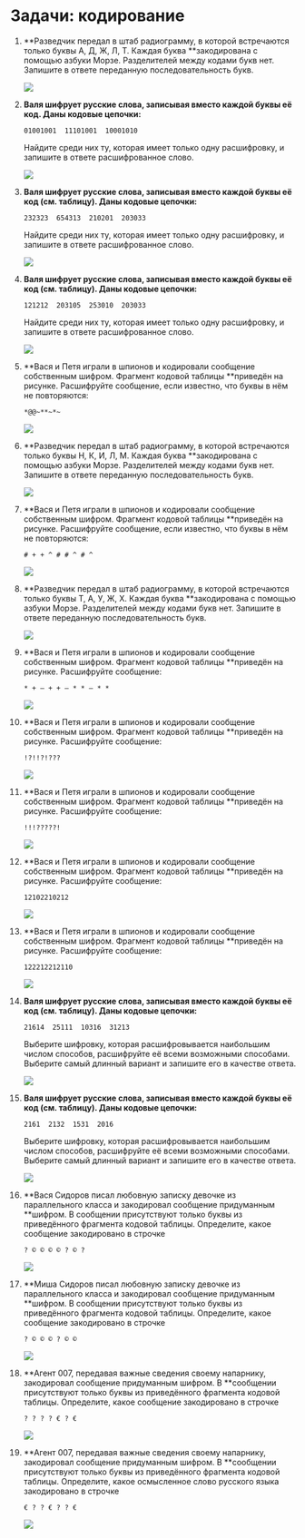 # Задачи: кодирование

1. **Разведчик передал в штаб радиограмму, в которой встречаются только буквы А, Д, Ж, Л, Т. Каждая буква **закодирована с помощью азбуки Морзе. Разделителей между кодами букв нет. Запишите в ответе переданную последовательность букв.

   ![](http://kpolyakov.spb.ru/cms/images/710.gif)

2. **Валя шифрует русские слова, записывая вместо каждой буквы её код. Даны кодовые цепочки:**

   ```
   01001001  11101001  10001010
   ```

   Найдите среди них ту, которая имеет только одну расшифровку, и запишите в ответе расшифрованное слово.

   ![](http://kpolyakov.spb.ru/cms/images/711.gif)

3. **Валя шифрует русские слова, записывая вместо каждой буквы её код \(см. таблицу\). Даны кодовые цепочки:**

   ```
   232323  654313  210201  203033
   ```

   Найдите среди них ту, которая имеет только одну расшифровку, и запишите в ответе расшифрованное слово.

   ![](http://kpolyakov.spb.ru/cms/images/713.gif)

4. **Валя шифрует русские слова, записывая вместо каждой буквы её код \(см. таблицу\). Даны кодовые цепочки:**

   ```
   121212  203105  253010  203033
   ```

   Найдите среди них ту, которая имеет только одну расшифровку, и запишите в ответе расшифрованное слово.

   ![](http://kpolyakov.spb.ru/cms/images/714.gif)

5. **Вася и Петя играли в шпионов и кодировали сообщение собственным шифром. Фрагмент кодовой таблицы **приведён на рисунке. Расшифруйте сообщение, если известно, что буквы в нём не повторяются:

   ```
   *@@~**~*~
   ```

   ![](http://kpolyakov.spb.ru/cms/images/715.gif)

6. **Разведчик передал в штаб радиограмму, в которой встречаются только буквы Н, К, И, Л, М. Каждая буква **закодирована с помощью азбуки Морзе. Разделителей между кодами букв нет. Запишите в ответе переданную последовательность букв.

   ![](http://kpolyakov.spb.ru/cms/images/716.gif)

7. **Вася и Петя играли в шпионов и кодировали сообщение собственным шифром. Фрагмент кодовой таблицы **приведён на рисунке. Расшифруйте сообщение, если известно, что буквы в нём не повторяются:

   ```
   # + + ^ # # ^ # ^
   ```

   ![](http://kpolyakov.spb.ru/cms/images/717.gif)

8. **Разведчик передал в штаб радиограмму, в которой встречаются только буквы Т, А, У, Ж, Х. Каждая буква **закодирована с помощью азбуки Морзе. Разделителей между кодами букв нет. Запишите в ответе переданную последовательность букв.

   ![](http://kpolyakov.spb.ru/cms/images/718.gif)

9. **Вася и Петя играли в шпионов и кодировали сообщение собственным шифром. Фрагмент кодовой таблицы **приведён на рисунке. Расшифруйте сообщение:

   ```
   * + – + + – * * – * *
   ```

   ![](http://kpolyakov.spb.ru/cms/images/719.gif)

10. **Вася и Петя играли в шпионов и кодировали сообщение собственным шифром. Фрагмент кодовой таблицы **приведён на рисунке. Расшифруйте сообщение:

    ```
    !?!!?!???
    ```

    ![](http://kpolyakov.spb.ru/cms/images/720.gif)

11. **Вася и Петя играли в шпионов и кодировали сообщение собственным шифром. Фрагмент кодовой таблицы **приведён на рисунке. Расшифруйте сообщение:

    ```
    !!!?????!
    ```

    ![](http://kpolyakov.spb.ru/cms/images/721.gif)

12. **Вася и Петя играли в шпионов и кодировали сообщение собственным шифром. Фрагмент кодовой таблицы **приведён на рисунке. Расшифруйте сообщение:

    ```
    12102210212
    ```

    ![](http://kpolyakov.spb.ru/cms/images/722.gif)

13. **Вася и Петя играли в шпионов и кодировали сообщение собственным шифром. Фрагмент кодовой таблицы **приведён на рисунке. Расшифруйте сообщение:

    ```
    122212212110
    ```

    ![](http://kpolyakov.spb.ru/cms/images/723.gif)

14. **Валя шифрует русские слова, записывая вместо каждой буквы её код \(см. таблицу\). Даны кодовые цепочки:**

    ```
    21614  25111  10316  31213
    ```

    Выберите шифровку, которая расшифровывается наибольшим числом способов, расшифруйте её всеми возможными способами. Выберите самый длинный вариант и запишите его в качестве ответа.

    ![](http://kpolyakov.spb.ru/cms/images/724.gif)

15. **Валя шифрует русские слова, записывая вместо каждой буквы её код \(см. таблицу\). Даны кодовые цепочки:**

    ```
    2161  2132  1531  2016
    ```

    Выберите шифровку, которая расшифровывается наибольшим числом способов, расшифруйте её всеми возможными способами. Выберите самый длинный вариант и запишите его в качестве ответа.

    ![](http://kpolyakov.spb.ru/cms/images/725.gif)

16. **Вася Сидоров писал любовную записку девочке из параллельного класса и закодировал сообщение придуманным **шифром. В сообщении присутствуют только буквы из приведённого фрагмента кодовой таблицы. Определите, какое сообщение закодировано в строчке

    ```
    ? © © © © ? © ?
    ```

    ![](http://kpolyakov.spb.ru/cms/images/726.gif)

17. **Миша Сидоров писал любовную записку девочке из параллельного класса и закодировал сообщение придуманным **шифром. В сообщении присутствуют только буквы из приведённого фрагмента кодовой таблицы. Определите, какое сообщение закодировано в строчке

    ```
    ? © © © ? © ©
    ```

    ![](http://kpolyakov.spb.ru/cms/images/727.gif)

18. **Агент 007, передавая важные сведения своему напарнику, закодировал сообщение придуманным шифром. В **сообщении присутствуют только буквы из приведённого фрагмента кодовой таблицы. Определите, какое сообщение закодировано в строчке

    ```
    ? ? ? ? € ? €
    ```

    ![](http://kpolyakov.spb.ru/cms/images/728.gif)

19. **Агент 007, передавая важные сведения своему напарнику, закодировал сообщение придуманным шифром. В **сообщении присутствуют только буквы из приведённого фрагмента кодовой таблицы. Определите, какое осмысленное слово русского языка закодировано в строчке

    ```
    € ? ? € ? ? €
    ```

    ![](http://kpolyakov.spb.ru/cms/images/729.gif)



